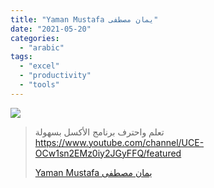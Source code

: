 ```yaml
---
title: "Yaman Mustafa يمان مصطفى"
date: "2021-05-20"
categories: 
  - "arabic"
tags: 
  - "excel"
  - "productivity"
  - "tools"
---
```


![](https://yt3.ggpht.com/ytc/AAUvwnjlP1AXr2YLOaQbOTgYuOv0xw99odmg_UuSungjJg=s176-c-k-c0x00ffffff-no-rj)

> تعلم واحترف برنامج الأكسل بسهولة https://www.youtube.com/channel/UCE-OCw1sn2EMz0iy2JGyFFQ/featured
> 
> [Yaman Mustafa يمان مصطفى](https://www.youtube.com/channel/UCE-OCw1sn2EMz0iy2JGyFFQ/featured)
